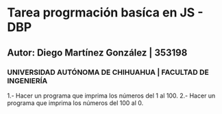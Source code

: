 # Tarea progrmación basíca en JS - DBP
## Autor: Diego Martínez González | 353198
### UNIVERSIDAD AUTÓNOMA DE CHIHUAHUA | FACULTAD DE INGENIERÍA

1.- Hacer un programa que imprima los números del 1 al 100.
2.- Hacer un programa que imprima los números del 100 al 0.